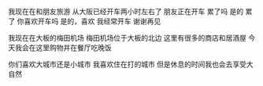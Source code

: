 我现在在和朋友旅游
从大阪已经开车两小时左右了
朋友正在开车
累了吗
是的 累了
你喜欢开车吗
是的，喜欢
我经常开车
谢谢再见


我现在在大板的梅田机场
梅田机场位于大板的北边
这里有很多的商店和居酒屋
今天我会在这里购物并在餐厅吃晚饭

你们喜欢大城市还是小城市
我喜欢住在打的城市
但是休息的时间我也会去享受大自然
